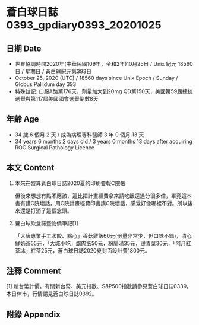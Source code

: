 [_metadata_:encoding]: - "utf-8"
[_metadata_:language]: - "zh-Hant-TW"
[_metadata_:fileformat]: - "markdown"
[_metadata_:MIME_type]: - "text/plain"
[_metadata_:markdown_version]: - "commonmark version 0.29"
[_metadata_:markdown_spec]: - "https://spec.commonmark.org/0.29/"

# 蒼白球日誌0393_gpdiary0393_20201025 #

## 日期 Date ##

* 世界協調時間2020年(中華民國109年，令和2年)10月25日 / Unix 紀元 18560 日 / 星期日 / 蒼白球紀元第393日
* October 25, 2020 (UTC) / 18560 days since Unix Epoch / Sunday / Globus Pallidum day 393
* 特殊註記: 口服A酸第176天，劑量加大到20mg QD第150天，美國第59屆總統選舉與第117屆美國國會選舉倒數8天

## 年齡 Age ##

* 34 歲 6 個月 2 天 / 成為病理專科醫師 3 年 0 個月 13 天
* 34 years 6 months 2 days old / 3 years 0 months 13 days after acquiring ROC Surgical Pathology Licence

## 本文 Content ##

1. 本來在盤算蒼白球日誌2020夏的印刷要報C院帳

    但後來想想有點不應該，這比把計畫經費拿來請吃飯還過分很多倍，畢竟這本書有講C院壞話，用C院計畫經費印書講C院壞話，感覺好像哪裡不對。所以後來還是打消了這個念頭。
    
2. 蒼白球飲食誌暨物價筆記[1]

    「大唐專業手工水餃、點心」香菇雞飯60元(份量非常少，但口味不錯)，清心鮮奶茶55元，「大城小吃」爌肉飯50元，粉腸湯35元，燙青菜30元，「阿月紅茶冰」紅茶25元，蒼白球日誌2020夏封面設計費1800元。

## 注釋 Comment ##

[1] 新台幣計價。有關新台幣、美元指數、S&P500指數請參見蒼白球日誌0339。本日休市，行情請見蒼白球日誌0392。



## 附錄 Appendix ##

